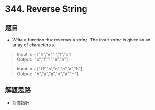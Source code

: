 # 344. Reverse String
## 题目
- Write a function that reverses a string. The input string is given as an array of characters s.

> Input: s = ["h","e","l","l","o"]  
> Output: ["o","l","l","e","h"] 

> Input: s = ["H","a","n","n","a","h"]  
> Output: ["h","a","n","n","a","H"]
## 解题思路
- 对撞指针
